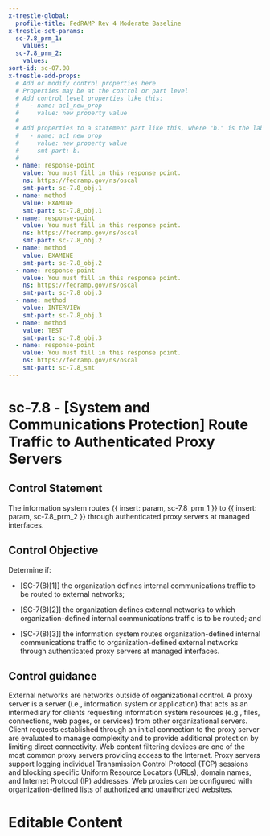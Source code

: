```yaml
---
x-trestle-global:
  profile-title: FedRAMP Rev 4 Moderate Baseline
x-trestle-set-params:
  sc-7.8_prm_1:
    values:
  sc-7.8_prm_2:
    values:
sort-id: sc-07.08
x-trestle-add-props:
  # Add or modify control properties here
  # Properties may be at the control or part level
  # Add control level properties like this:
  #   - name: ac1_new_prop
  #     value: new property value
  #
  # Add properties to a statement part like this, where "b." is the label of the target statement part
  #   - name: ac1_new_prop
  #     value: new property value
  #     smt-part: b.
  #
  - name: response-point
    value: You must fill in this response point.
    ns: https://fedramp.gov/ns/oscal
    smt-part: sc-7.8_obj.1
  - name: method
    value: EXAMINE
    smt-part: sc-7.8_obj.1
  - name: response-point
    value: You must fill in this response point.
    ns: https://fedramp.gov/ns/oscal
    smt-part: sc-7.8_obj.2
  - name: method
    value: EXAMINE
    smt-part: sc-7.8_obj.2
  - name: response-point
    value: You must fill in this response point.
    ns: https://fedramp.gov/ns/oscal
    smt-part: sc-7.8_obj.3
  - name: method
    value: INTERVIEW
    smt-part: sc-7.8_obj.3
  - name: method
    value: TEST
    smt-part: sc-7.8_obj.3
  - name: response-point
    value: You must fill in this response point.
    ns: https://fedramp.gov/ns/oscal
    smt-part: sc-7.8_smt
---
```


# sc-7.8 - \[System and Communications Protection\] Route Traffic to Authenticated Proxy Servers

## Control Statement

The information system routes {{ insert: param, sc-7.8_prm_1 }} to {{ insert: param, sc-7.8_prm_2 }} through authenticated proxy servers at managed interfaces.

## Control Objective

Determine if:

- \[SC-7(8)[1]\] the organization defines internal communications traffic to be routed to external networks;

- \[SC-7(8)[2]\] the organization defines external networks to which organization-defined internal communications traffic is to be routed; and

- \[SC-7(8)[3]\] the information system routes organization-defined internal communications traffic to organization-defined external networks through authenticated proxy servers at managed interfaces.

## Control guidance

External networks are networks outside of organizational control. A proxy server is a server (i.e., information system or application) that acts as an intermediary for clients requesting information system resources (e.g., files, connections, web pages, or services) from other organizational servers. Client requests established through an initial connection to the proxy server are evaluated to manage complexity and to provide additional protection by limiting direct connectivity. Web content filtering devices are one of the most common proxy servers providing access to the Internet. Proxy servers support logging individual Transmission Control Protocol (TCP) sessions and blocking specific Uniform Resource Locators (URLs), domain names, and Internet Protocol (IP) addresses. Web proxies can be configured with organization-defined lists of authorized and unauthorized websites.

# Editable Content

<!-- Make additions and edits below -->
<!-- The above represents the contents of the control as received by the profile, prior to additions. -->
<!-- If the profile makes additions to the control, they will appear below. -->
<!-- The above markdown may not be edited but you may edit the content below, and/or introduce new additions to be made by the profile. -->
<!-- If there is a yaml header at the top, parameter values may be edited. Use --set-parameters to incorporate the changes during assembly. -->
<!-- The content here will then replace what is in the profile for this control, after running profile-assemble. -->
<!-- The added parts in the profile for this control are below.  You may edit them and/or add new ones. -->
<!-- Each addition must have a heading either of the form ## Control my_addition_name -->
<!-- or ## Part a. (where the a. refers to one of the control statement labels.) -->
<!-- "## Control" parts are new parts added after the statement part. -->
<!-- "## Part" parts are new parts added into the top-level statement part with that label. -->
<!-- Subparts may be added with nested hash levels of the form ### My Subpart Name -->
<!-- underneath the parent ## Control or ## Part being added -->
<!-- See https://ibm.github.io/compliance-trestle/tutorials/ssp_profile_catalog_authoring/ssp_profile_catalog_authoring for guidance. -->
